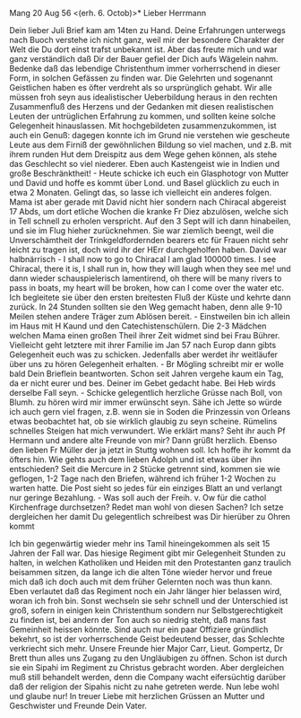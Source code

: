  Mang 20 Aug 56
 <(erh. 6. Octob)>*
Lieber Herrmann

Dein lieber Juli Brief kam am 14ten zu Hand. Deine Erfahrungen unterwegs nach Buoch verstehe ich nicht ganz, weil mir der besondere Charakter der Welt die Du dort einst trafst unbekannt ist. Aber das freute mich und war ganz verständlich daß Dir der Bauer gefiel der Dich aufs Wägelein nahm. Bedenke daß das lebendige Christenthum immer vorherrschend in dieser Form, in solchen Gefässen zu finden war. Die Gelehrten und sogenannt Geistlichen haben es öfter verdreht als so ursprünglich gehabt. Wir alle müssen froh seyn aus idealistischer Ueberbildung heraus in den rechten Zusammenfluß des Herzens und der Gedanken mit diesen realistischen Leuten der untrüglichen Erfahrung zu kommen, und sollten keine solche Gelegenheit hinauslassen. Mit hochgebildeten zusammenzukommen, ist auch ein Genuß: dagegen konnte ich im Grund nie verstehen wie gescheute Leute aus dem Firniß der gewöhnlichen Bildung so viel machen, und z.B. mit ihrem runden Hut dem Dreispitz aus dem Wege gehen können, als stehe das Geschlecht so viel niederer. Eben auch Kastengeist wie in Indien und große Beschränktheit! - Heute schicke ich euch ein Glasphotogr von Mutter und David und hoffe es kommt über Lond. und Basel glücklich zu euch in etwa 2 Monaten. Gelingt das, so lasse ich vielleicht ein anderes folgen. Mama ist aber gerade mit David nicht hier sondern nach Chiracal abgereist 17 Abds, um dort etliche Wochen die kranke Fr Diez abzulösen, welche sich in Tell schnell zu erholen verspricht. Auf den 3 Sept will ich dann hinabeilen, und sie im Flug hieher zurücknehmen. Sie war ziemlich beengt, weil die Unverschämtheit der Trinkgeldfordernden bearers etc für Frauen nicht sehr leicht zu tragen ist, doch wird ihr der HErr durchgeholfen haben. David war halbnärrisch - I shall now to go to Chiracal I am glad 100000 times. I see Chiracal, there it is, I shall run in, how they will laugh when they see me! und dann wieder schauspielerisch lamentirend, oh there will be many rivers to pass in boats, my heart will be broken, how can I come over the water etc. Ich begleitete sie über den ersten breitesten Fluß der Küste und kehrte dann zurück. In 24 Stunden sollten sie den Weg gemacht haben, denn alle 9-10 Meilen stehen andere Träger zum Ablösen bereit. - Einstweilen bin ich allein im Haus mit H Kaund und den Catechistenschülern. Die 2-3 Mädchen welchen Mama einen großen Theil ihrer Zeit widmet sind bei Frau Bührer. Vielleicht geht letztere mit ihrer Familie im Jan 57 nach Europ dann gibts Gelegenheit euch was zu schicken. Jedenfalls aber werdet ihr weitläufer über uns zu hören Gelegenheit erhalten. - Br Mögling schreibt mir er wolle bald Dein Brieflein beantworten. Schon seit Jahren vergehe kaum ein Tag, da er nicht eurer und bes. Deiner im Gebet gedacht habe. Bei Heb wirds derselbe Fall seyn. - Schicke gelegentlich herzliche Grüsse nach Boll, von Blumh. zu hören wird mir immer erwünscht seyn. Sähe ich Jette so würde ich auch gern viel fragen, z.B. wenn sie in Soden die Prinzessin von Orleans etwas beobachtet hat, ob sie wirklich glaubig zu seyn scheine. Rümelins schnelles Steigen hat mich verwundert. Wie erklärt mans? Seht ihr auch Pf Hermann und andere alte Freunde von mir? Dann grüßt herzlich. Ebenso den lieben Fr Müller der ja jetzt in Stuttg wohnen soll. Ich hoffe ihr kommt da öfters hin. Wie gehts auch dem lieben Adolph und ist etwas über ihn entschieden? Seit die Mercure in 2 Stücke getrennt sind, kommen sie wie geflogen, 1-2 Tage nach den Briefen, während ich früher 1-2 Wochen zu warten hatte. Die Post sieht so jedes für ein einziges Blatt an und verlangt nur geringe Bezahlung. - Was soll auch der Freih. v. Ow für die cathol Kirchenfrage durchsetzen? Redet man wohl von diesen Sachen? Ich setze dergleichen her damit Du gelegentlich schreibest was Dir hierüber zu Ohren kommt

Ich bin gegenwärtig wieder mehr ins Tamil hineingekommen als seit 15 Jahren der Fall war. Das hiesige Regiment gibt mir Gelegenheit Stunden zu halten, in welchen Katholiken und Heiden mit den Protestanten ganz traulich beisammen sitzen, da lange ich die alten Töne wieder hervor und freue mich daß ich doch auch mit dem früher Gelernten noch was thun kann. Eben verlautet daß das Regiment noch ein Jahr länger hier belassen wird, woran ich froh bin. Sonst wechseln sie sehr schnell und der Unterschied ist groß, sofern in einigen kein Christenthum sondern nur Selbstgerechtigkeit zu finden ist, bei andern der Ton auch so niedrig steht, daß mans fast Gemeinheit heissen könnte. Sind auch nur ein paar Offiziere gründlich bekehrt, so ist der vorherrschende Geist bedeutend besser, das Schlechte verkriecht sich mehr. Unsere Freunde hier Major Carr, Lieut. Gompertz, Dr Brett thun alles uns Zugang zu den Ungläubigen zu öffnen. Schon ist durch sie ein Sipahi im Regiment zu Christus gebracht worden. Aber dergleichen muß still behandelt werden, denn die Company wacht eifersüchtig darüber daß der religion der Sipahis nicht zu nahe getreten werde. Nun lebe wohl und glaube nur! In treuer Liebe mit herzlichen Grüssen an Mutter und Geschwister und Freunde  Dein Vater.

